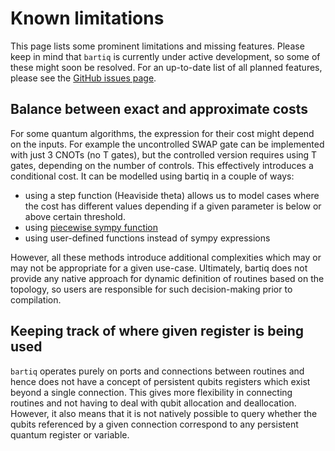 # Known limitations

This page lists some prominent limitations and missing features. Please keep in mind that `bartiq` is currently under active development, so some of these might soon be resolved. For an up-to-date list of all planned features, please see the [GitHub issues page](https://github.com/PsiQ/bartiq/issues).

## Balance between exact and approximate costs

For some quantum algorithms, the expression for their cost might depend on the inputs. For example the uncontrolled SWAP gate can be implemented with just 3 CNOTs (no T gates), but the controlled version requires using T gates, depending on the number of controls. This effectively introduces a conditional cost. It can be modelled using bartiq in a couple of ways:
- using a step function (Heaviside theta) allows us to model cases where the cost has different values depending if a given parameter is below or above certain threshold.
- using [piecewise sympy function](https://docs.sympy.org/latest/modules/functions/elementary.html#piecewise)
- using user-defined functions instead of sympy expressions

However, all these methods introduce additional complexities which may or may not be appropriate for a given use-case. Ultimately, bartiq does not provide any native approach for dynamic definition of routines based on the topology, so users are responsible for such decision-making prior to compilation.


## Keeping track of where given register is being used

`bartiq` operates purely on ports and connections between routines and hence does not have a concept of persistent qubits registers which exist beyond a single connection. This gives more flexibility in connecting routines and not having to deal with qubit allocation and deallocation. However, it also means that it is not natively possible to query whether the qubits referenced by a given connection correspond to any persistent quantum register or variable.
